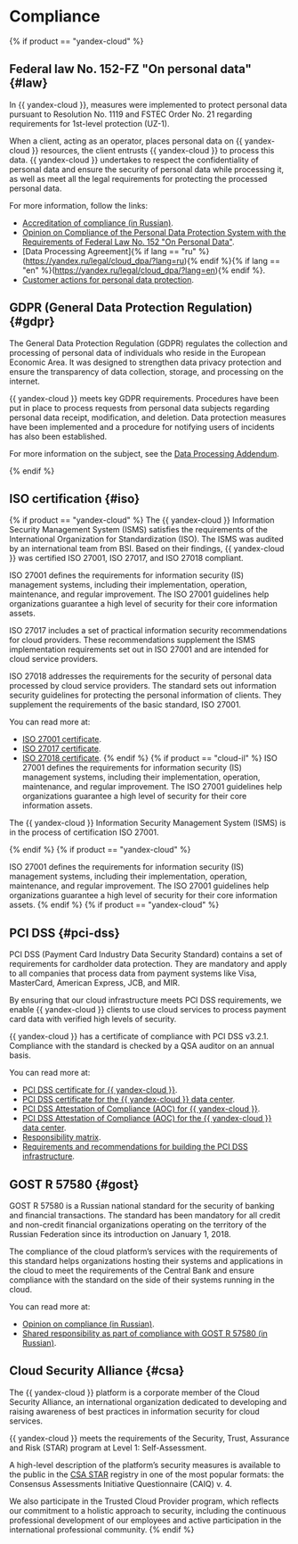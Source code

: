 # Compliance

{% if product == "yandex-cloud" %}
## Federal law No. 152-FZ "On personal data" {#law}

In {{ yandex-cloud }}, measures were implemented to protect personal data pursuant to Resolution No. 1119 and FSTEC Order No. 21 regarding requirements for 1st-level protection (UZ-1).

When a client, acting as an operator, places personal data on {{ yandex-cloud }} resources, the client entrusts {{ yandex-cloud }} to process this data. {{ yandex-cloud }} undertakes to respect the confidentiality of personal data and ensure the security of personal data while processing it, as well as meet all the legal requirements for protecting the processed personal data.

For more information, follow the links:

* [Accreditation of compliance (in Russian)](https://storage.yandexcloud.net/yc-compliance/conformance_ru_certificate.pdf).
* [Opinion on Compliance of the Personal Data Protection System with the Requirements of Federal Law No. 152 "On Personal Data"](https://storage.yandexcloud.net/yc-compliance/conformance_en_pdp.pdf).
* [Data Processing Agreement]{% if lang == "ru" %}(https://yandex.ru/legal/cloud_dpa/?lang=ru){% endif %}{% if lang == "en" %}(https://yandex.ru/legal/cloud_dpa/?lang=en){% endif %}.
* [Customer actions for personal data protection](https://storage.yandexcloud.net/yc-compliance/recomendations/FZ-152-EN.pdf).

## GDPR (General Data Protection Regulation) {#gdpr}

The General Data Protection Regulation (GDPR) regulates the collection and processing of personal data of individuals who reside in the European Economic Area. It was designed to strengthen data privacy protection and ensure the transparency of data collection, storage, and processing on the internet.

{{ yandex-cloud }} meets key GDPR requirements. Procedures have been put in place to process requests from personal data subjects regarding personal data receipt, modification, and deletion. Data protection measures have been implemented and a procedure for notifying users of incidents has also been established.

For more information on the subject, see the [Data Processing Addendum](https://yandex.com/legal/cloud_dpa/).

{% endif %}
## ISO certification {#iso}

{% if product == "yandex-cloud" %}
The {{ yandex-cloud }} Information Security Management System (ISMS) satisfies the requirements of the International Organization for Standardization (ISO). The ISMS was audited by an international team from BSI. Based on their findings, {{ yandex-cloud }} was certified ISO 27001, ISO 27017, and ISO 27018 compliant.

ISO 27001 defines the requirements for information security (IS) management systems, including their implementation, operation, maintenance, and regular improvement. The ISO 27001 guidelines help organizations guarantee a high level of security for their core information assets.

ISO 27017 includes a set of practical information security recommendations for cloud providers. These recommendations supplement the ISMS implementation requirements set out in ISO 27001 and are intended for cloud service providers.

ISO 27018 addresses the requirements for the security of personal data processed by cloud service providers. The standard sets out information security guidelines for protecting the personal information of clients. They supplement the requirements of the basic standard, ISO 27001.

You can read more at:

* [ISO 27001 certificate](https://storage.yandexcloud.net/yc-compliance/certificates/ISO-27001-EN.pdf).
* [ISO 27017 certificate](https://storage.yandexcloud.net/yc-compliance/certificates/ISO-27017-EN.pdf).
* [ISO 27018 certificate](https://storage.yandexcloud.net/yc-compliance/certificates/ISO-27018-EN.pdf).
{% endif %}
{% if product == "cloud-il" %}
ISO 27001 defines the requirements for information security (IS) management systems, including their implementation, operation, maintenance, and regular improvement. The ISO 27001 guidelines help organizations guarantee a high level of security for their core information assets.

The {{ yandex-cloud }} Information Security Management System (ISMS) is in the process of certification ISO 27001.

{% endif %}
{% if product == "yandex-cloud" %}

ISO 27001 defines the requirements for information security (IS) management systems, including their implementation, operation, maintenance, and regular improvement. The ISO 27001 guidelines help organizations guarantee a high level of security for their core information assets.
{% endif %}
{% if product == "yandex-cloud" %}
## PCI DSS {#pci-dss}

PCI DSS (Payment Card Industry Data Security Standard) contains a set of requirements for cardholder data protection. They are mandatory and apply to all companies that process data from payment systems like Visa, MasterCard, American Express, JCB, and MIR.

By ensuring that our cloud infrastructure meets PCI DSS requirements, we enable {{ yandex-cloud }} clients to use cloud services to process payment card data with verified high levels of security.

{{ yandex-cloud }} has a certificate of compliance with PCI DSS v3.2.1. Compliance with the standard is checked by a QSA auditor on an annual basis.

You can read more at:

* [PCI DSS certificate for {{ yandex-cloud }}](https://storage.yandexcloud.net/yc-compliance/certificates/PCI_DSS_Yandex_Cloud_EN.pdf).
* [PCI DSS certificate for the {{ yandex-cloud }} data center](https://storage.yandexcloud.net/yc-compliance/certificates/PCI_DSS_Yandex.pdf).
* [PCI DSS Attestation of Compliance (AOC) for {{ yandex-cloud }}](https://storage.yandexcloud.net/yc-compliance/certificates/PCI_DSS_Yandex_Cloud_AOC.pdf).
* [PCI DSS Attestation of Compliance (AOC) for the {{ yandex-cloud }} data center](https://storage.yandexcloud.net/yc-compliance/certificates/PCI_DSS%20_Yandex_Cloud_AOC_datacenter.pdf).
* [Responsibility matrix](https://storage.yandexcloud.net/yc-compliance/certificates/PCI_DSS_responsibility_matrix-new.pdf).
* [Requirements and recommendations for building the PCI DSS infrastructure](https://storage.yandexcloud.net/yc-compliance/certificates/YC_PCI_DSS_Guide.pdf).

## GOST R 57580 {#gost}

GOST R 57580 is a Russian national standard for the security of banking and financial transactions. The standard has been mandatory for all credit and non-credit financial organizations operating on the territory of the Russian Federation since its introduction on January 1, 2018.

The compliance of the cloud platform’s services with the requirements of this standard helps organizations hosting their systems and applications in the cloud to meet the requirements of the Central Bank and ensure compliance with the standard on the side of their systems running in the cloud.

You can read more at:

* [Opinion on compliance (in Russian)](https://storage.yandexcloud.net/yc-compliance/conformance_ru_finance.pdf).
* [Shared responsibility as part of compliance with GOST R 57580 (in Russian)](https://storage.yandexcloud.net/yc-compliance/RST_577580_Yandex.Cloud_responsibility_matrix.pdf).

## Cloud Security Alliance {#csa}

The {{ yandex-cloud }} platform is a corporate member of the Cloud Security Alliance, an international organization dedicated to developing and raising awareness of best practices in information security for cloud services.

{{ yandex-cloud }} meets the requirements of the Security, Trust, Assurance and Risk (STAR) program at Level 1: Self-Assessment.

A high-level description of the platform’s security measures is available to the public in the [CSA STAR](https://cloudsecurityalliance.org/star/registry/yandex-cloud/services/yandex-cloud/) registry in one of the most popular formats: the Consensus Assessments Initiative Questionnaire (CAIQ) v. 4.

We also participate in the Trusted Cloud Provider program, which reflects our commitment to a holistic approach to security, including the continuous professional development of our employees and active participation in the international professional community.
{% endif %}
